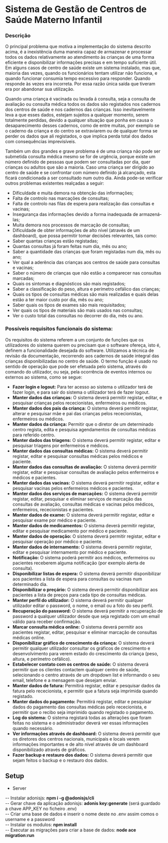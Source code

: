 # Sistema de Gestão de Centros de Saúde Materno Infantil

<h3> Descrição </h3>
O principal problema que motiva a implementação do sistema descrito acima, é a inexistência duma maneira capaz de armazenar e processar todos os dados relativamente ao atendimento às crianças de uma forma eficiente e disponibilizar informações precisas e em tempo suficiente útil. Em alguns casos de centro de saúde existe um sistema instalado, mas que, maioria das vezes, quando os funcionários tentam utilizar não funciona, e quando funcionar consumia tempo excessivo para responder. Quando responde às vezes era incorreta. Por essa razão única saída que tiveram era por abandonar sua utilização. 

Quando uma criança é vacinada ou levada á consulta, seja a consulta de avaliação ou consulta médica todos os dados são registados nos cadernos dos centros de saúde e nos cadernos das crianças. Isso inevitavelmente leva a que esses dados, estejam sujeitos a qualquer momento, serem totalmente perdidas, devido a qualquer situação que ponha em causa o desaparecimento desses cadernos, como de entre muitas, por exemplo se o caderno da criança e do centro se extraviarem ou de qualquer forma se perder os dados que ali registados, o que implica perda total dos dados com consequências imprevisíveis. 

Também um dos grandes e grave problema é de uma criança não pode ser submetida consulta médica mesmo se for de urgência, porque existe um número definido de pessoas que podem ser consultadas por dia, quer crianças ou adultos que são a maioria. Caso uma criança ser dirigido ao centro de saúde e se confrontar com número definido já alcançado, esta ficará condicionada a ser consultado num outro dia. 
Ainda pode-se verificar outros problemas existentes realçadas a seguir: 
-	Dificuldade e muita demora na obtenção das informações; 
-	Falta de controlo nas marcações de consultas; 
-	Falta de controlo nas filas de espera para realização das consultas e vacinas; 
-	Insegurança das informações devido a forma inadequada de armazená-las; 
-	Muita demora nos processos de marcação de consultas; 
-	Dificuldade de obter informações de alto nível (através de um dashboard), que possa permitir tomar decisões relevantes, tais como: 
  -	Saber quantas crianças estão registadas; 
  -	Quantas consultas já foram feitas num dia, mês ou ano; 
  -	Saber a quantidade das crianças que foram registadas num dia, mês ou ano; 
  -	Ver qual a aderência das crianças aos centros de saúde para consultas e vacinas; 
  -	Saber o número de crianças que não estão a comparecer nas consultas marcadas;   
  -	Quais os sintomas e diagnósticos são mais registados; 
  -	Saber a classificação do peso, altura e perímetro cefálico das crianças; 
  -	Quais os tipos de consultas médicas são mais realizadas e quais delas estão a ter maior custo por dia, mês ou ano; 
  -	Saber quais os tipos de exames são mais requisitados; 
  -	Ver quais os tipos de materiais são mais usados nas consultas; 
  -	Ver o custo total das consultas no decorrer do dia, mês ou ano. 


<h3> Possíveis requisitos funcionais do sistema: </h3>
Os requisitos do sistema referem a um conjunto de funções que os utilizadores do sistema querem ou precisam que o software ofereça, isto é, definem a funcionalidade desejada do software. Utilizamos a técnica de revisão da documentação, recorrendo aos cadernos de saúde integral das crianças disponibilizadas no centro de saúde. O termo função é usado no sentido de operação que pode ser efetuada pelo sistema, através do comando do utilizador, ou seja, pela ocorrência de eventos internos ou externos ao sistema, como se segue: 

-	<b>Fazer login e logout:</b> Para ter acesso ao sistema o utilizador terá de fazer login, e para sair do sistema o utilizador terá de fazer logout. 
-	<b>Manter dados das crianças:</b> O sistema deverá permitir registar, editar, e pesquisar crianças pelos rececionistas, enfermeiros ou médicos. 
-	<b>Manter dados dos pais da criança:</b> O sistema deverá permitir registar, alterar e pesquisar mãe e pai das crianças pelos rececionistas, enfermeiros ou médicos. 
-	<b>Manter dados da criança:</b> Permitir que o diretor de um determinado centro regista, edita e pesquisa agendamentos de consultas médicas para referido centro. 
-	<b>Manter dados das triagens:</b> O sistema deverá permitir registar, editar e pesquisar triagens por enfermeiros e médicos. 
-	<b>Manter dados das consultas médicas:</b> O sistema deverá permitir registar, editar e pesquisar consultas médicas pelos médicos e paciente. 
-	<b>Manter dados das consultas de avaliação:</b> O sistema deverá permitir registar, editar e pesquisar consultas de avaliação pelos enfermeiros e médicos e pacientes.  
-	<b>Manter dados das vacinas:</b> O sistema deverá permitir registar, editar e pesquisar vacinas pelos enfermeiros médicos e pacientes.  
-	<b>Manter dados dos serviços de marcações:</b> O sistema deverá permitir registar, editar, pesquisar e eliminar serviços de marcação das consultas de avaliação, consultas médicas e vacinas pelos médicos, enfermeiros, rececionistas e pacientes. 
-	<b>Manter dados de exame:</b> O sistema deverá permitir registar, editar e pesquisar exame por médico e paciente.  
-	<b>Manter dados de medicamentos:</b> O sistema deverá permitir registar, editar e pesquisar medicamento por médico e paciente. 
-	<b>Manter dados de operação:</b> O sistema deverá permitir registar, editar e pesquisar operação por médico e paciente.  
-	<b>Manter dados de internamento:</b> O sistema deverá permitir registar, editar e pesquisar internamento por médico e paciente.  
-	<b>Notificação:</b> O sistema poderá permitir aos médicos, enfermeiros ou pacientes receberem alguma notificação (por exemplo alerta de consulta).  
-	<b>Disponibilizar listas de espera:</b> O sistema deverá permitir disponibilizar aos pacientes a lista de espera para consultas ou vacinas num determinado dia. 
-	<b>Disponibilizar o preçário:</b> O sistema deverá permitir disponibilizar aos pacientes a lista de preços para cada tipo de consultas médicas.  
-	<b>Manter perfil do utilizador:</b> O sistema deverá permitir qualquer utilizador editar o password, o nome, o email ou a foto do seu perfil. 
-	<b>Recuperação do password:</b> O sistema deverá permitir a recuperação de password a qualquer utilizador desde que seja registado com um email válido para receber confirmação.   
-	<b>Marcar consulta médica online:</b> O sistema deverá permitir aos pacientes registar, editar, pesquisar e eliminar marcação de consultas médicas online.  
-	<b>Disponibilizar gráfico de crescimento da criança:</b> O sistema deverá permitir qualquer utilizador consultar os gráficos de crescimento e desenvolvimento para verem estado do crescimento da criança (peso, altura, e perímetro cefálico).  
-	<b>Estabelecer contato com os centros de saúde:</b> O sistema deverá permitir que os clientes contactem qualquer centro de saúde, selecionando o centro através de um dropdown list e informando o seu email, telefone e a mensagem que desejam enviar. 
-	<b>Manter dados de fatura:</b> Permitirá registar, editar e pesquisar dados da fatura pelo rececionista, e permitir que a fatura seja imprimida quando registado. 
-	<b>Manter dados do pagamento:</b> Permitirá registar, editar e pesquisar dados do pagamento das consultas médicas pelo rececionista, e permitir que o recibo seja imprimido quando registado o pagamento. 
-	<b>Log do sistema:</b> O sistema registará todas as alterações que foram feitas no sistema e o administrador deverá ver essas informações quando necessário.  
-	<b>Ver informações através de dashboard:</b> O sistema deverá permitir que os diretores dos centros nacionais, municipais e locais verem informações importantes e de alto nível através de um dashboard disponibilizado através de gráficos.  
-	<b>Fazer backup e restauro dos dados:</b> O sistema deverá permitir que sejam feitos o backup e o restauro dos dados.  


## Setup

- Server

-- Instalar adonisjs: <b>npm i -g @adonisjs/cli</b></br>
-- Gerar chave da aplicação adonisjs: <b>adonis key:generate</b> (será guardado a chave APP_KEY no ficheiro .env)</br>
-- Criar uma base de dados e inserir o nome deste no .env assim comos o username e a password</br>
-- Instalar os modulos: <b>npm install</b></br>
-- Executar as migrações para criar a base de dados: <b>node ace migration:run</b></br>
